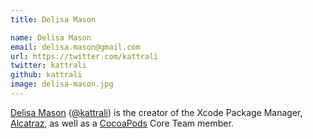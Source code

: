 ```yaml
---
title: Delisa Mason

name: Delisa Mason
email: delisa.mason@gmail.com
url: https://twitter.com/kattrali
twitter: kattrali
github: kattrali
image: delisa-mason.jpg
---
```


[Delisa Mason](http://delisa.me) ([@kattrali](https://twitter.com/kattrali)) is the creator of the Xcode Package Manager, [Alcatraz](http://alcatraz.io), as well as a [CocoaPods](http://cocoapods.org) Core Team member.
